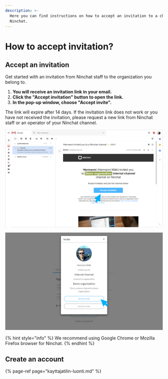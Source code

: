 ```yaml
---
description: >-
  Here you can find instructions on how to accept an invitation to a channel on
  Ninchat.
---
```


# How to accept invitation?

## Accept an invitation

Get started with an invitation from Ninchat staff to the organization you belong to. 

1. **You will receive an invitation link in your email.** 
2. **Click the "Accept invitation" button to open the link.**
3. **In the pop-up window, choose "Accept invite".**

The link will expire after 14 days. If the invitation link does not work or you have not received the invitation, please request a new link from Ninchat staff or an operator of your Ninchat channel.

![](../.gitbook/assets/invite-gmail.png)

![](../.gitbook/assets/invite-accept.png)

{% hint style="info" %}
We recommend using Google Chrome or Mozilla Firefox browser for Ninchat.
{% endhint %}

## **Create an account** <a id="kayttajatunnuksen-luonti"></a>

{% page-ref page="kayttajatilin-luonti.md" %}

